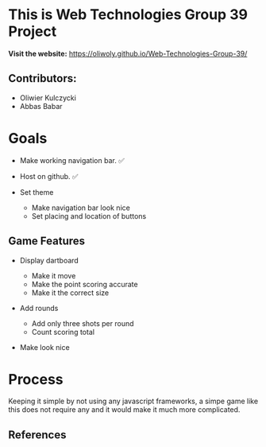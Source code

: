 # This is Web Technologies Group 39 Project

**Visit the website:**
https://oliwoly.github.io/Web-Technologies-Group-39/

## Contributors:
- Oliwier Kulczycki
- Abbas Babar

# Goals
- Make working navigation bar. ✅
- Host on github. ✅

- Set theme
    - Make navigation bar look nice
    - Set placing and location of buttons

## Game Features
- Display dartboard
    - Make it move
    - Make the point scoring accurate
    - Make it the correct size

- Add rounds
    - Add only three shots per round
    - Count scoring total

- Make look nice 

# Process
Keeping it simple by not using any javascript frameworks, a simpe game like this does not require any and it would make it much more complicated.

## References
